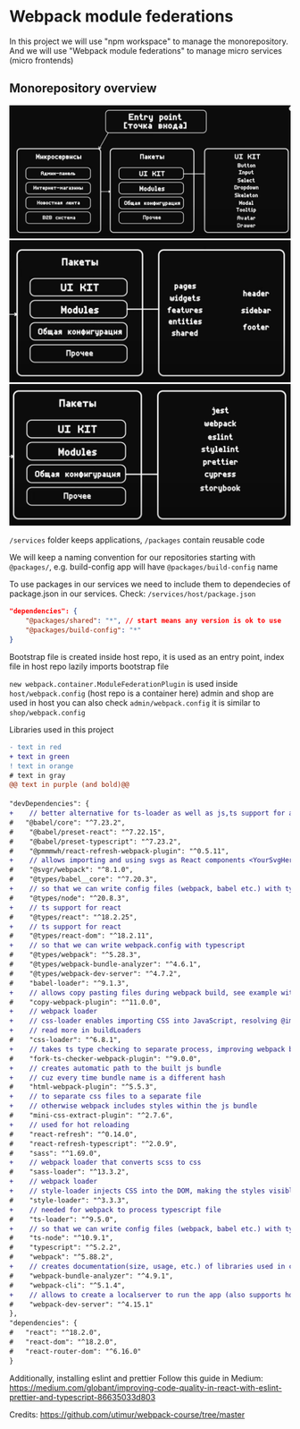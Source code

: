# Webpack module federations
In this project we will use "npm workspace" to manage the monorepository.
And we will use "Webpack module federations" to manage micro services (micro frontends)

## Monorepository overview
![Screenshot](public/readme/img1.png)
![Screenshot](public/readme/img2.png)
![Screenshot](public/readme/img3.png)


`/services` folder keeps applications, `/packages` contain reusable code

We will keep a naming convention for our repositories starting with `@packages/`, e.g. build-config app will have `@packages/build-config` name

To use packages in our services we need to include them to dependecies of package.json in our services.
Check: `/services/host/package.json`
```json
"dependencies": {
    "@packages/shared": "*", // start means any version is ok to use
    "@packages/build-config": "*"
}
```

Bootstrap file is created inside host repo, it is used as an entry point, index file in host repo lazily imports bootstrap file

`new webpack.container.ModuleFederationPlugin` is used inside `host/webpack.config` (host repo is a container here)
admin and shop are used in host you can also check `admin/webpack.config` it is similar to `shop/webpack.config`

Libraries used in this project

```diff
- text in red
+ text in green
! text in orange
# text in gray
@@ text in purple (and bold)@@

"devDependencies": {
+    // better alternative for ts-loader as well as js,ts support for all browsers
#   "@babel/core": "^7.23.2",
#    "@babel/preset-react": "^7.22.15",
#    "@babel/preset-typescript": "^7.23.2",
#    "@pmmmwh/react-refresh-webpack-plugin": "^0.5.11",
+    // allows importing and using svgs as React components <YourSvgHere />
#    "@svgr/webpack": "^8.1.0",
#    "@types/babel__core": "^7.20.3",
+    // so that we can write config files (webpack, babel etc.) with typescript
#    "@types/node": "^20.8.3",
+    // ts support for react
#    "@types/react": "^18.2.25",
+    // ts support for react
#    "@types/react-dom": "^18.2.11",
+    // so that we can write webpack.config with typescript
#    "@types/webpack": "^5.28.3",
#    "@types/webpack-bundle-analyzer": "^4.6.1",
#    "@types/webpack-dev-server": "^4.7.2",
#    "babel-loader": "^9.1.3",
+    // allows copy pasting files during webpack build, see example with public/locales
#    "copy-webpack-plugin": "^11.0.0",
+    // webpack loader
+    // css-loader enables importing CSS into JavaScript, resolving @import and url()
+    // read more in buildLoaders
#    "css-loader": "^6.8.1",
+    // takes ts type checking to separate process, improving webpack build time
#    "fork-ts-checker-webpack-plugin": "^9.0.0",
+    // creates automatic path to the built js bundle
+    // cuz every time bundle name is a different hash
#    "html-webpack-plugin": "^5.5.3",
+    // to separate css files to a separate file
+    // otherwise webpack includes styles within the js bundle
#    "mini-css-extract-plugin": "^2.7.6",
+    // used for hot reloading
#    "react-refresh": "^0.14.0",
#    "react-refresh-typescript": "^2.0.9",
#    "sass": "^1.69.0",
+    // webpack loader that converts scss to css
#    "sass-loader": "^13.3.2",
+    // webpack loader
+    // style-loader injects CSS into the DOM, making the styles visible in your app.
#    "style-loader": "^3.3.3",
+    // needed for webpack to process typescript file
#    "ts-loader": "^9.5.0",
+    // so that we can write config files (webpack, babel etc.) with typescript
#    "ts-node": "^10.9.1",
#    "typescript": "^5.2.2",
#    "webpack": "^5.88.2",
+    // creates documentation(size, usage, etc.) of libraries used in codebase
#    "webpack-bundle-analyzer": "^4.9.1",
#    "webpack-cli": "^5.1.4",
+    // allows to create a localserver to run the app (also supports hot reloading)
#    "webpack-dev-server": "^4.15.1"
},
"dependencies": {
#   "react": "^18.2.0",
#   "react-dom": "^18.2.0",
#   "react-router-dom": "^6.16.0"
}
```

Additionally, installing eslint and prettier
Follow this guide in Medium: https://medium.com/globant/improving-code-quality-in-react-with-eslint-prettier-and-typescript-86635033d803

Credits:
https://github.com/utimur/webpack-course/tree/master
